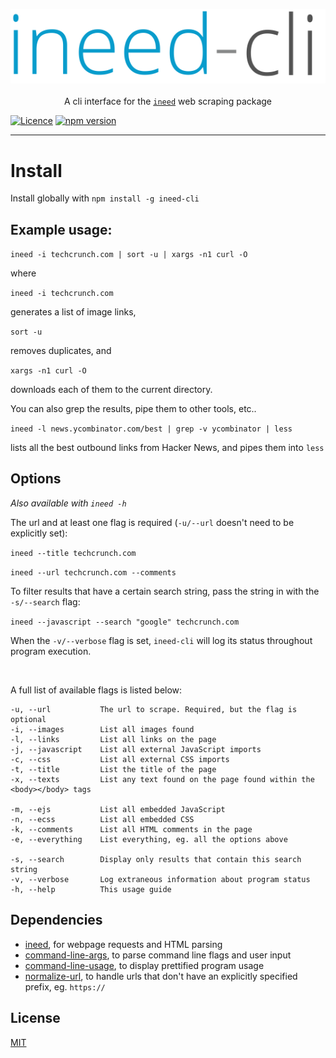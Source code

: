 <p align="center">
	<img src="https://raw.githubusercontent.com/devedge/ineed-cli/master/resources/logo.png"/>
	<br><br>
	A cli interface for the <code><a href="https://github.com/inikulin/ineed">ineed</a></code> web scraping package
</p>
	
[![Licence](https://img.shields.io/github/license/mashape/apistatus.svg?style=flat-square)](https://github.com/devedge/ineed-cli/blob/master/LICENSE) 
[![npm version](https://badge.fury.io/js/ineed-cli.svg?style=flat-square)](https://badge.fury.io/js/ineed-cli)
	
<hr>

# Install
Install globally with `npm install -g ineed-cli`

## Example usage:

`ineed -i techcrunch.com | sort -u | xargs -n1 curl -O`

where

`ineed -i techcrunch.com`

generates a list of image links,

`sort -u`

removes duplicates, and 

`xargs -n1 curl -O`

downloads each of them to the current directory.

You can also grep the results, pipe them to other tools, etc..

`ineed -l news.ycombinator.com/best | grep -v ycombinator | less`

lists all the best outbound links from Hacker News, and pipes them into `less`

## Options

_Also available with `ineed -h`_

The url and at least one flag is required (`-u/--url` doesn't need to be explicitly set):

`ineed --title techcrunch.com`

`ineed --url techcrunch.com --comments`

To filter results that have a certain search string, pass the string in with the `-s/--search` flag:

`ineed --javascript --search "google" techcrunch.com`

When the `-v/--verbose` flag is set, `ineed-cli` will log its status throughout program execution.

<br>

A full list of available flags is listed below:

```
-u, --url           The url to scrape. Required, but the flag is optional
-i, --images        List all images found
-l, --links         List all links on the page
-j, --javascript    List all external JavaScript imports
-c, --css           List all external CSS imports
-t, --title         List the title of the page
-x, --texts         List any text found on the page found within the <body></body> tags

-m, --ejs           List all embedded JavaScript
-n, --ecss          List all embedded CSS
-k, --comments      List all HTML comments in the page
-e, --everything    List everything, eg. all the options above

-s, --search        Display only results that contain this search string
-v, --verbose       Log extraneous information about program status
-h, --help          This usage guide

```

## Dependencies
- [ineed](https://github.com/inikulin/ineed), for webpage requests and HTML parsing
- [command-line-args](https://github.com/75lb/command-line-args), to parse command line flags and user input
- [command-line-usage](https://github.com/75lb/command-line-usage), to display prettified program usage
- [normalize-url](https://github.com/sindresorhus/normalize-url), to handle urls that don't have an explicitly specified prefix, eg. `https://`


## License
[MIT](https://github.com/devedge/ineed-cli/blob/master/LICENSE)
